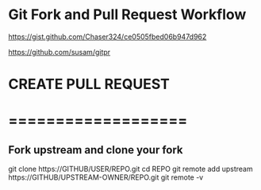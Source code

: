 # Git Fork and Pull Request Workflow

https://gist.github.com/Chaser324/ce0505fbed06b947d962

https://github.com/susam/gitpr

# CREATE PULL REQUEST

# ===================

## Fork upstream and clone your fork

git clone https://GITHUB/USER/REPO.git
cd REPO
git remote add upstream https://GITHUB/UPSTREAM-OWNER/REPO.git
git remote -v
